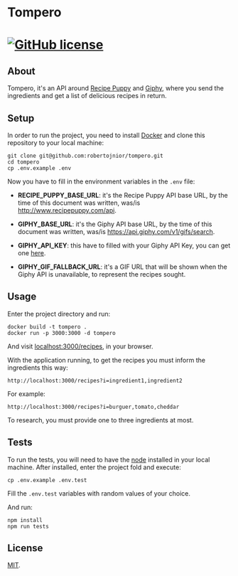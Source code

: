 # Tompero

# [![GitHub license](https://img.shields.io/badge/License-MIT-blue.svg)](https://github.com/robertojnior/tompero/blob/master/LICENSE)

## About

Tompero, it's an API around [Recipe Puppy](http://www.recipepuppy.com/about/api/) and [Giphy](https://developers.giphy.com/docs/), where you send the ingredients and get a list of delicious recipes in return.

## Setup

In order to run the project, you need to install [Docker](https://www.docker.com/) and clone this repository to your local machine:

```shell
git clone git@github.com:robertojnior/tompero.git
cd tompero
cp .env.example .env
```

Now you have to fill in the environment variables in the ```.env``` file:

- **RECIPE_PUPPY_BASE_URL**: it's the Recipe Puppy API base URL, by the time of this document was written, was/is http://www.recipepuppy.com/api.

- **GIPHY_BASE_URL**: it's the Giphy API base URL, by the time of this document was written, was/is https://api.giphy.com/v1/gifs/search.

- **GIPHY_API_KEY**: this have to filled with your Giphy API Key, you can get one [here](https://developers.giphy.com/docs/sdk).

- **GIPHY_GIF_FALLBACK_URL**: it's a GIF URL that will be shown when the Giphy API is unavailable, to represent the recipes sought.

## Usage

Enter the project directory and run:

```shell
docker build -t tompero .
docker run -p 3000:3000 -d tompero
```

And visit [localhost:3000/recipes](localhost:3000/recipes), in your browser.

With the application running, to get the recipes you must inform the ingredients this way:

```shell
http://localhost:3000/recipes?i=ingredient1,ingredient2
```

For example:

```shell
http://localhost:3000/recipes?i=burguer,tomato,cheddar
```

To research, you must provide one to three ingredients at most.

## Tests

To run the tests, you will need to have the [node](https://nodejs.org/en/download/) installed in your local machine. After installed, enter the project fold and execute:

```shell
cp .env.example .env.test
```

Fill the `.env.test` variables with random values of your choice.

And run:

```shell
npm install
npm run tests
```

## License

[MIT](./LICENSE).
